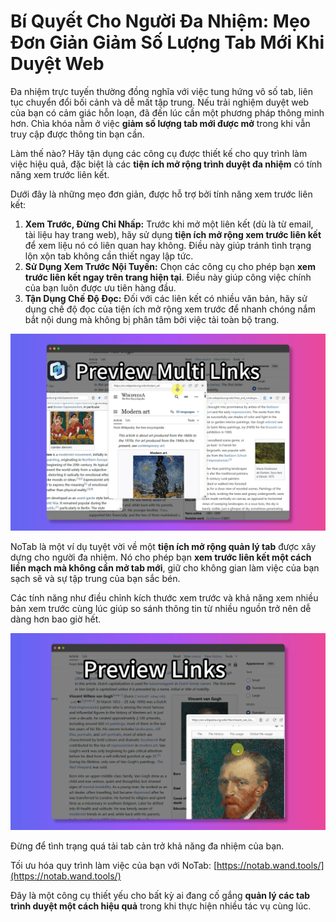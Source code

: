 # Bí Quyết Cho Người Đa Nhiệm: Mẹo Đơn Giản Giảm Số Lượng Tab Mới Khi Duyệt Web

Đa nhiệm trực tuyến thường đồng nghĩa với việc tung hứng vô số tab, liên tục chuyển đổi bối cảnh và dễ mất tập trung. Nếu trải nghiệm duyệt web của bạn có cảm giác hỗn loạn, đã đến lúc cần một phương pháp thông minh hơn. Chìa khóa nằm ở việc **giảm số lượng tab mới được mở** trong khi vẫn truy cập được thông tin bạn cần.

Làm thế nào? Hãy tận dụng các công cụ được thiết kế cho quy trình làm việc hiệu quả, đặc biệt là các **tiện ích mở rộng trình duyệt đa nhiệm** có tính năng xem trước liên kết.

Dưới đây là những mẹo đơn giản, được hỗ trợ bởi tính năng xem trước liên kết:

1.  **Xem Trước, Đừng Chỉ Nhấp:** Trước khi mở một liên kết (dù là từ email, tài liệu hay trang web), hãy sử dụng **tiện ích mở rộng xem trước liên kết** để xem liệu nó có liên quan hay không. Điều này giúp tránh tình trạng lộn xộn tab không cần thiết ngay lập tức.
2.  **Sử Dụng Xem Trước Nội Tuyến:** Chọn các công cụ cho phép bạn **xem trước liên kết ngay trên trang hiện tại**. Điều này giúp công việc chính của bạn luôn được ưu tiên hàng đầu.
3.  **Tận Dụng Chế Độ Đọc:** Đối với các liên kết có nhiều văn bản, hãy sử dụng chế độ đọc của tiện ích mở rộng xem trước để nhanh chóng nắm bắt nội dung mà không bị phân tâm bởi việc tải toàn bộ trang.

![Đa nhiệm với tính năng xem trước liên kết](../images/notab1.png)

NoTab là một ví dụ tuyệt vời về một **tiện ích mở rộng quản lý tab** được xây dựng cho người đa nhiệm. Nó cho phép bạn **xem trước liên kết một cách liền mạch mà không cần mở tab mới**, giữ cho không gian làm việc của bạn sạch sẽ và sự tập trung của bạn sắc bén.

Các tính năng như điều chỉnh kích thước xem trước và khả năng xem nhiều bản xem trước cùng lúc giúp so sánh thông tin từ nhiều nguồn trở nên dễ dàng hơn bao giờ hết.

![Tính năng xem trước nhiều liên kết của NoTab](../images/notab2.png)

Đừng để tình trạng quá tải tab cản trở khả năng đa nhiệm của bạn.

Tối ưu hóa quy trình làm việc của bạn với NoTab: [https://notab.wand.tools/](https://notab.wand.tools/)

Đây là một công cụ thiết yếu cho bất kỳ ai đang cố gắng **quản lý các tab trình duyệt một cách hiệu quả** trong khi thực hiện nhiều tác vụ cùng lúc.

